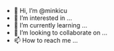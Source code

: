 - 👋 Hi, I’m @minkicu
- 👀 I’m interested in ...
- 🌱 I’m currently learning ...
- 💞️ I’m looking to collaborate on ...
- 📫 How to reach me ...

<!---
minkicu/minkicu is a ✨ special ✨ repository because its `README.md` (this file) appears on your GitHub profile.
You can click the Preview link to take a look at your changes.
--->
